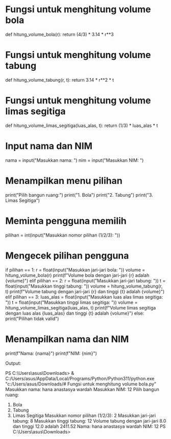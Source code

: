 # Fungsi untuk menghitung volume bola
def hitung_volume_bola(r):
    return (4/3) * 3.14 * r**3

# Fungsi untuk menghitung volume tabung
def hitung_volume_tabung(r, t):
    return 3.14 * r**2 * t

# Fungsi untuk menghitung volume limas segitiga
def hitung_volume_limas_segitiga(luas_alas, t):
    return (1/3) * luas_alas * t

# Input nama dan NIM
nama = input("Masukkan nama: ")
nim = input("Masukkan NIM: ")

# Menampilkan menu pilihan
print("Pilih bangun ruang:")
print("1. Bola")
print("2. Tabung")
print("3. Limas Segitiga")

# Meminta pengguna memilih
pilihan = int(input("Masukkan nomor pilihan (1/2/3): "))

# Mengecek pilihan pengguna
if pilihan == 1:
    r = float(input("Masukkan jari-jari bola: "))
    volume = hitung_volume_bola(r)
    print(f"Volume bola dengan jari-jari {r} adalah {volume}")
elif pilihan == 2:
    r = float(input("Masukkan jari-jari tabung: "))
    t = float(input("Masukkan tinggi tabung: "))
    volume = hitung_volume_tabung(r, t)
    print(f"Volume tabung dengan jari-jari {r} dan tinggi {t} adalah {volume}")
elif pilihan == 3:
    luas_alas = float(input("Masukkan luas alas limas segitiga: "))
    t = float(input("Masukkan tinggi limas segitiga: "))
    volume = hitung_volume_limas_segitiga(luas_alas, t)
    print(f"Volume limas segitiga dengan luas alas {luas_alas} dan tinggi {t} adalah {volume}")
else:
    print("Pilihan tidak valid")

# Menampilkan nama dan NIM
print(f"Nama: {nama}")
print(f"NIM: {nim}")

Output:

PS C:\Users\asus\Downloads> & C:/Users/asus/AppData/Local/Programs/Python/Python311/python.exe "c:/Users/asus/Downloads/# Fungsi untuk menghitung volume bola.py"
Masukkan nama: hana anastasya wardah
Masukkan NIM: 12
Pilih bangun ruang:
1. Bola
2. Tabung
3. Limas Segitiga
Masukkan nomor pilihan (1/2/3): 2
Masukkan jari-jari tabung: 8
Masukkan tinggi tabung: 12
Volume tabung dengan jari-jari 8.0 dan tinggi 12.0 adalah 2411.52
Nama: hana anastasya wardah
NIM: 12
PS C:\Users\asus\Downloads>
